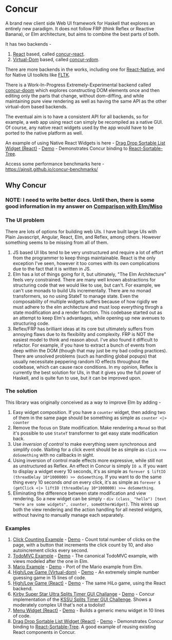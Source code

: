 # Concur

A brand new client side Web UI framework for Haskell that explores an entirely new paradigm. It does not follow FRP (think Reflex or Reactive Banana), or Elm architecture, but aims to combine the best parts of both.

It has two backends -

1. [React](https://github.com/facebook/react) based, called [concur-react](concur-react).
2. [Virtual-Dom](https://github.com/Matt-Esch/virtual-dom) based, called [concur-vdom](concur-vdom).

There are more backends in the works, including one for [React-Native](https://github.com/facebook/react-native), and for Native UI toolkits like [FLTK](https://github.com/deech/fltkhs).

There is a Work-In-Progress Extremely-Experimental backend called [concur-doom](concur-doom) which explores constructing DOM elements once and then editing only the parts that change, without dom-diffing, and while maintaining pure view rendering as well as having the same API as the other virtual-dom based backends.

The eventual aim is to have a consistent API for all backends, so for example, a web app using react can simply be recompiled as a native GUI. Of course, any native react widgets used by the app would have to be ported to the native platform as well.

An example of using Native React Widgets is here - [Drag Drop Sortable List Widget (React)](https://github.com/ajnsit/concur/blob/master/concur-react-components/sortable-tree/src/Main.hs) - [Demo](https://ajnsit.github.io/concur/examples/sortable-tree-example.jsexe/index.html) - Demonstrates Concur binding to [React-Sortable-Tree](https://github.com/fritz-c/react-sortable-tree).

Access some performance benchmarks here - https://ajnsit.github.io/concur-benchmarks/

## Why Concur

### NOTE: I need to write better docs. Until then, there is some good information in my answer on [Comparison with Elm/Miso](https://github.com/ajnsit/concur/issues/1#issuecomment-328372111)

### The UI problem

There are lots of options for building web UIs. I have built large UIs with Plain Javascript, Angular, React, Elm, and Reflex, among others. However something seems to be missing from all of them.

1. JS based UI libs tend to be very unstructured and require a lot of effort from the programmer to keep things maintainable. React is the only exception I've seen, however it too comes with its own complications due to the fact that it is written in JS.
2. Elm has a lot of things going for it, but ultimately, "The Elm Architecture" feels very constrained. There are many well known abstractions for structuring code that we would like to use, but can't. For example, we can't use monads to build UIs incrementally. There are no monad transformers, so no using StateT to manage state. Even the composability of multiple widgets suffers because of how rigidly we must adhere to the elm architecture and must loop everything throgh a state modification and a render function. This codebase started out as an attempt to keep Elm's advantages, while opening up new avenues to structuring code.
3. Reflex/FRP has brilliant ideas at its core but ultimately suffers from annoying flaws due to its flexibility and complexity. FRP is NOT the easiest model to think and reason about. I've also found it difficult to refactor. For example, if you have to extract a bunch of events from deep within the DOM (though that may just be my bad coding practices). There are unsolved problems (such as handling global popups) that usually necessitate peppering random IO effects throughout the codebase, which can cause race conditions. In my opinion, Reflex is currently the best solution for UIs, in that it gives you the full power of Haskell, and is quite fun to use, but it can be improved upon.

### The solution
This library was originally conceived as a way to improve Elm by adding -

1. Easy widget composition. If you have a `counter` widget, then adding two of them in the same page should be something as simple as `counter <|> counter`
2. Remove the focus on State modification. Make rendering a `Monad` so that it's possible to use `StateT` transformer to get easy state modification back.
3. Use *inversion of control* to make everything seem synchronous and simplify code. Waiting for a click event should be as simple as `click >>= doSomething` with no callbacks in sight.
4. Using inversion of control made effects more expressive, while still not as unstructured as Reflex. An effect in Concur is simply `IO a`. If you want to display a widget every 10 seconds, it's as simple as `forever $ liftIO (threadDelay 10*1000000) >> doSomething`. If you want to do the same thing every 10 seconds *and* on every click, it's as simple as `forever $ (getClick <|> liftIO (threadDelay 10*1000000) >>= doSomething`.
5. Eliminating the difference between state modification and view rendering. So a new widget can be simply - `div (class_ "hello") [text "Here are some widgets", counter, someOtherWidget]`. This wires up both the view rendering and the action handling for all nested widgets, without having to manually manage each separately.

### Examples

1. [Click Counting Example](https://github.com/ajnsit/concur/blob/master/concur-vdom/examples/ClickCounter.hs) - [Demo](https://ajnsit.github.io/concur/examples/clickCounter.jsexe/index.html) - Count total number of clicks on the page, with a button that increments the click count by 10, and also autoincrement clicks every second.
2. [TodoMVC Example](https://github.com/ajnsit/concur/blob/master/concur-vdom/examples/Todos.hs) - [Demo](https://ajnsit.github.io/concur/examples/todos.jsexe/index.html) - The canonical TodoMVC example, with views modeled after the one in Elm.
3. [Mario Example](https://github.com/ajnsit/concur/blob/master/concur-vdom/examples/Mario.hs) - [Demo](https://ajnsit.github.io/concur/examples/mario.jsexe/index.html) - Port of the Mario example from Elm.
4. [High/Low Game (Virtual-dom)](https://github.com/ajnsit/concur/blob/master/concur-vdom/examples/HiLo.hs) - [Demo](https://ajnsit.github.io/concur/examples/hilo.jsexe/index.html) - An extremely simple number guessing game in 15 lines of code.
5. [High/Low Game (React)](https://github.com/ajnsit/concur/blob/master/concur-react/examples/HiLo.hs) - [Demo](https://ajnsit.github.io/concur/examples/concur-react-hilo.jsexe/index.html) - The same HiLo game, using the React backend.
6. [Kirby Super Star Ultra Splits Timer GUI Challange](https://github.com/ajnsit/concur/blob/master/concur-vdom/examples/KirbySuperStarUltra.hs) - [Demo](https://ajnsit.github.io/concur/examples/kssu.jsexe/index.html) - Concur implementation of the [KSSU Splits Timer GUI Challenge](https://gist.github.com/lexi-lambda/701f1f1282401059f13a4220e8178ba4). Shows a moderately complex UI that's not a todolist!
7. [Menu Widget (React)](https://github.com/ajnsit/concur/blob/master/concur-react/examples/Menu.hs) - [Demo](https://ajnsit.github.io/concur/examples/concur-react-menu.jsexe/index.html) - Builds a generic menu widget in 10 lines of code.
8. [Drag Drop Sortable List Widget (React)](https://github.com/ajnsit/concur/blob/master/concur-react-components/sortable-tree/src/Main.hs) - [Demo](https://ajnsit.github.io/concur/examples/sortable-tree-example.jsexe/index.html) - Demonstrates Concur binding to [React-Sortable-Tree](https://github.com/fritz-c/react-sortable-tree). A good example of reusing existing React components in Concur.

